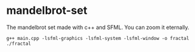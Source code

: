 # mandelbrot-set
The mandelbrot set made with c++ and SFML. You can zoom it eternally.
```
g++ main.cpp -lsfml-graphics -lsfml-system -lsfml-window -o fractal
./fractal
```
